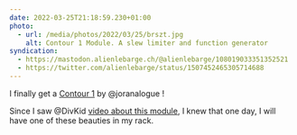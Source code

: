 ```yaml
---
date: 2022-03-25T21:18:59.230+01:00
photo:
  - url: /media/photos/2022/03/25/brszt.jpg
    alt: Contour 1 Module. A slew limiter and function generator
syndication:
  - https://mastodon.alienlebarge.ch/@alienlebarge/108019033351352521
  - https://twitter.com/alienlebarge/status/1507452465305714688
---
```

I finally get a [Contour 1](https://joranalogue.com/products/contour-1) by @joranalogue !

Since I saw @DivKid [video about this module](https://www.youtube.com/watch?v=wsd8hDgo2O4), I knew that one day, I will have one of these beauties in my rack.
